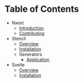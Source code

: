 # Table of Contents

- Nxext
  - [Introduction](nxext/overview.md)
  - [Contributing](nxext/contributing.md)
- Stencil
  - [Overview](stencil/overview.md)
  - [Installation](stencil/installation.md)
  - Generators
    - [Application](stencil/generators/application.md)
- Svelte
  - [Overview](svelte/overview.md)
  - [Installation](svelte/installation.md)
